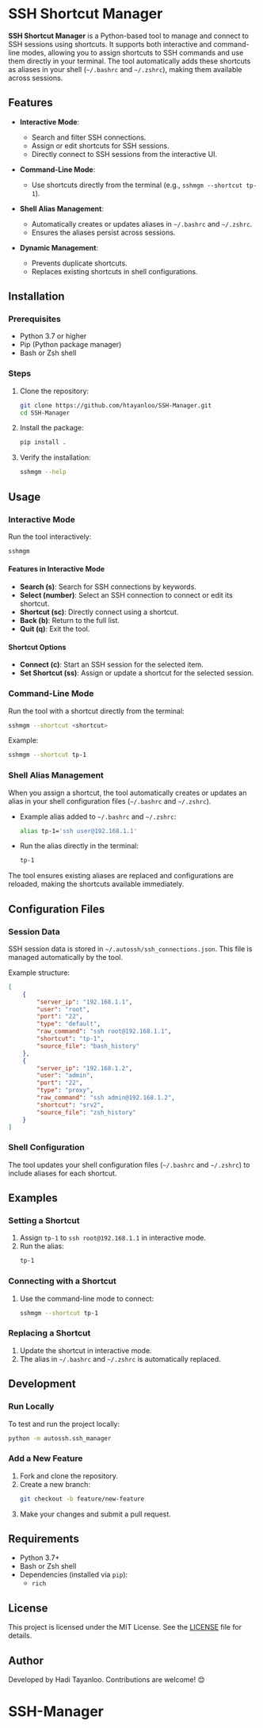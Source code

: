# SSH Shortcut Manager

**SSH Shortcut Manager** is a Python-based tool to manage and connect to SSH sessions using shortcuts. It supports both interactive and command-line modes, allowing you to assign shortcuts to SSH commands and use them directly in your terminal. The tool automatically adds these shortcuts as aliases in your shell (`~/.bashrc` and `~/.zshrc`), making them available across sessions.

## Features

- **Interactive Mode**:
  - Search and filter SSH connections.
  - Assign or edit shortcuts for SSH sessions.
  - Directly connect to SSH sessions from the interactive UI.

- **Command-Line Mode**:
  - Use shortcuts directly from the terminal (e.g., `sshmgm --shortcut tp-1`).

- **Shell Alias Management**:
  - Automatically creates or updates aliases in `~/.bashrc` and `~/.zshrc`.
  - Ensures the aliases persist across sessions.

- **Dynamic Management**:
  - Prevents duplicate shortcuts.
  - Replaces existing shortcuts in shell configurations.

## Installation

### Prerequisites

- Python 3.7 or higher
- Pip (Python package manager)
- Bash or Zsh shell

### Steps

1. Clone the repository:
   ```bash
   git clone https://github.com/htayanloo/SSH-Manager.git
   cd SSH-Manager
   ```

2. Install the package:
   ```bash
   pip install .
   ```

3. Verify the installation:
   ```bash
   sshmgm --help
   ```

## Usage

### Interactive Mode

Run the tool interactively:
```bash
sshmgm
```

#### Features in Interactive Mode
- **Search (s)**: Search for SSH connections by keywords.
- **Select (number)**: Select an SSH connection to connect or edit its shortcut.
- **Shortcut (sc)**: Directly connect using a shortcut.
- **Back (b)**: Return to the full list.
- **Quit (q)**: Exit the tool.

#### Shortcut Options
- **Connect (c)**: Start an SSH session for the selected item.
- **Set Shortcut (ss)**: Assign or update a shortcut for the selected session.

### Command-Line Mode

Run the tool with a shortcut directly from the terminal:
```bash
sshmgm --shortcut <shortcut>
```

Example:
```bash
sshmgm --shortcut tp-1
```

### Shell Alias Management

When you assign a shortcut, the tool automatically creates or updates an alias in your shell configuration files (`~/.bashrc` and `~/.zshrc`).

- Example alias added to `~/.bashrc` and `~/.zshrc`:
  ```bash
  alias tp-1='ssh user@192.168.1.1'
  ```

- Run the alias directly in the terminal:
  ```bash
  tp-1
  ```

The tool ensures existing aliases are replaced and configurations are reloaded, making the shortcuts available immediately.

## Configuration Files

### Session Data
SSH session data is stored in `~/.autossh/ssh_connections.json`. This file is managed automatically by the tool.

Example structure:
```json
[
    {
        "server_ip": "192.168.1.1",
        "user": "root",
        "port": "22",
        "type": "default",
        "raw_command": "ssh root@192.168.1.1",
        "shortcut": "tp-1",
        "source_file": "bash_history"
    },
    {
        "server_ip": "192.168.1.2",
        "user": "admin",
        "port": "22",
        "type": "proxy",
        "raw_command": "ssh admin@192.168.1.2",
        "shortcut": "srv2",
        "source_file": "zsh_history"
    }
]
```

### Shell Configuration
The tool updates your shell configuration files (`~/.bashrc` and `~/.zshrc`) to include aliases for each shortcut.

## Examples

### Setting a Shortcut
1. Assign `tp-1` to `ssh root@192.168.1.1` in interactive mode.
2. Run the alias:
   ```bash
   tp-1
   ```

### Connecting with a Shortcut
1. Use the command-line mode to connect:
   ```bash
   sshmgm --shortcut tp-1
   ```

### Replacing a Shortcut
1. Update the shortcut in interactive mode.
2. The alias in `~/.bashrc` and `~/.zshrc` is automatically replaced.

## Development

### Run Locally
To test and run the project locally:
```bash
python -m autossh.ssh_manager
```

### Add a New Feature
1. Fork and clone the repository.
2. Create a new branch:
   ```bash
   git checkout -b feature/new-feature
   ```
3. Make your changes and submit a pull request.

## Requirements

- Python 3.7+
- Bash or Zsh shell
- Dependencies (installed via `pip`):
  - `rich`

## License

This project is licensed under the MIT License. See the [LICENSE](LICENSE) file for details.

## Author

Developed by Hadi Tayanloo. Contributions are welcome! 😊
# SSH-Manager
